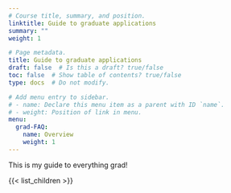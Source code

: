 ```yaml
---
# Course title, summary, and position.
linktitle: Guide to graduate applications
summary: ""
weight: 1

# Page metadata.
title: Guide to graduate applications
draft: false  # Is this a draft? true/false
toc: false  # Show table of contents? true/false
type: docs  # Do not modify.

# Add menu entry to sidebar.
# - name: Declare this menu item as a parent with ID `name`.
# - weight: Position of link in menu.
menu:
  grad-FAQ:
    name: Overview
    weight: 1
---
```


This is my guide to everything grad!

{{< list_children >}}
